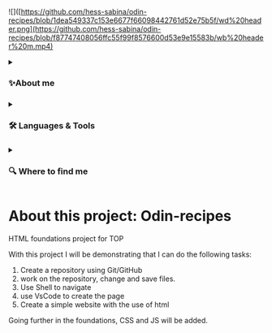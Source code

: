 ![]([https://github.com/hess-sabina/odin-recipes/blob/1dea549337c153e6677f66098442761d52e75b5f/wd%20header.png](https://github.com/hess-sabina/odin-recipes/blob/f87747408056ffc55f99f8576600d53e9e15583b/wb%20header%20m.mp4)

<details><summary><b><h3>✨About me<h3></b></summary><br/>

Hi, I am S. 》I am self-taught Full Stack web developer from Germany, currently living in Belgium. Excited to find new challenges, projects and to get to know a new community. If you have any questions, you can contact me via GitHub or Discord.

Current Goals 》Finish The Odin Project
  
  🛠️ Currently working on projects for TOP
  🌱 Currently learning HTML & CSS
  😀 I enjoy outdoors and gaming in my free time. 
  💬 Feel free to contact me via GitHub or Discord!
  ⚡ Fun fact: My first line of code was not "Hello World!"
  </details>
  
<details><summary><b><h3>🛠️ Languages & Tools<h3></b></summary><br/>
  <p align="left"> <a href="https://git-scm.com/" target="_blank"> <img src="https://www.vectorlogo.zone/logos/git-scm/git-scm-icon.svg" alt="git" width="40" height="40"/></a> <a href="https://www.w3.org/html/" target="_blank"> <img src="https://raw.githubusercontent.com/devicons/devicon/master/icons/html5/html5-original-wordmark.svg" alt="html5" width="40" height="40"/></a> <a href="https://www.w3schools.com/css/" target="_blank"> <img src="https://raw.githubusercontent.com/devicons/devicon/master/icons/css3/css3-original-wordmark.svg" alt="css3" width="40" height="40"/></a> <a href="https://developer.mozilla.org/en-US/docs/Web/JavaScript" target="_blank"> <img src="https://raw.githubusercontent.com/devicons/devicon/master/icons/javascript/javascript-original.svg" alt="javascript" width="40" height="40"/></a></p>
</details>

<details><summary><b><h3>🔍 Where to find me</h3></b></summary><br/>
 <p align="left"><a href="https://github.com/hess-sabina" target="_blank"><img alt="Github" src="https://img.shields.io/badge/GitHub-%2312100E.svg?&style=for-the-badge&logo=Github&logoColor=white" /></a> <a href="http://discordapp.com/users/970420809573224458" target="_blank"><img alt="Discord" src="https://img.shields.io/badge/-Discord-blue" /></a></p></details>

# About this project: Odin-recipes

HTML foundations project for TOP

With this project I will be demonstrating that I can do the following tasks:

1) Create a repository using Git/GitHub
2) work on the repository, change and save files.
3) Use Shell to navigate 
4) use VsCode to create the page
5) Create a simple website with the use of html

Going further in the foundations, CSS and JS will be added. 
